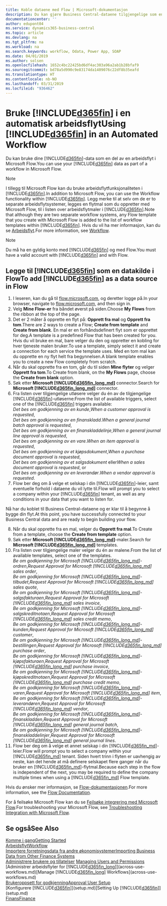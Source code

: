 ```yaml
---
title: Koble dataene med Flow | Microsoft-dokumentasjon
description: Du kan gjøre Business Central-dataene tilgjengelige som en datakilde og angi en OData-URL-adresse til webtjenestene dine for å utvikle automatisk arbeidsflyt.
documentationcenter: ''
author: edupont04
ms.service: dynamics365-business-central
ms.topic: article
ms.devlang: na
ms.tgt_pltfrm: na
ms.workload: na
ms.search.keywords: workflow, Odata, Power App, SOAP
ms.date: 04/01/2019
ms.author: solsen
ms.openlocfilehash: 1652c4bc22425bd6df4ac303a96a2ab1b28bfaf9
ms.sourcegitcommit: bd78a5d990c9e83174da1409076c22df8b35eafd
ms.translationtype: HT
ms.contentlocale: nb-NO
ms.lasthandoff: 03/31/2019
ms.locfileid: "936462"
---
```

# <a name="using-included365finincludesd365finmdmd-in-an-automated-workflow"></a><span data-ttu-id="6c1f4-103">Bruke [!INCLUDE[d365fin](includes/d365fin_md.md)] i en automatisk arbeidsflyt</span><span class="sxs-lookup"><span data-stu-id="6c1f4-103">Using [!INCLUDE[d365fin](includes/d365fin_md.md)] in an Automated Workflow</span></span>
<span data-ttu-id="6c1f4-104">Du kan bruke dine [!INCLUDE[d365fin](includes/d365fin_md.md)]-data som en del av en arbeidsflyt i Microsoft Flow.</span><span class="sxs-lookup"><span data-stu-id="6c1f4-104">You can use your [!INCLUDE[d365fin](includes/d365fin_md.md)] data as part of a workflow in Microsoft Flow.</span></span>

> [!NOTE]
> <span data-ttu-id="6c1f4-105">I tillegg til Microsoft Flow kan du bruke arbeidsflytfunksjonaliteten i [!INCLUDE[d365fin](includes/d365fin_md.md)].</span><span class="sxs-lookup"><span data-stu-id="6c1f4-105">In addition to Microsoft Flow, you can use the Workflow functionality within [!INCLUDE[d365fin](includes/d365fin_md.md)].</span></span> <span data-ttu-id="6c1f4-106">Legg merke til at selv om de er to separate arbeidsflytsystemer, legges en flytmal som du oppretter med Microsoft Flow, til i listen over arbeidsflytmaler i [!INCLUDE[d365fin](includes/d365fin_md.md)].</span><span class="sxs-lookup"><span data-stu-id="6c1f4-106">Note that although they are two separate workflow systems, any Flow template that you create with Microsoft Flow is added to the list of workflow templates within [!INCLUDE[d365fin](includes/d365fin_md.md)].</span></span> <span data-ttu-id="6c1f4-107">Hvis du vil ha mer informasjon, kan du se [Arbeidsflyt](across-workflow.md).</span><span class="sxs-lookup"><span data-stu-id="6c1f4-107">For more information, see [Workflow](across-workflow.md).</span></span>  

> [!NOTE]  
>   <span data-ttu-id="6c1f4-108">Du må ha en gyldig konto med [!INCLUDE[d365fin](includes/d365fin_md.md)] og med Flow.</span><span class="sxs-lookup"><span data-stu-id="6c1f4-108">You must have a valid account with [!INCLUDE[d365fin](includes/d365fin_md.md)] and with Flow.</span></span>  

## <a name="to-add-included365finincludesd365finmdmd-as-a-data-source-in-flow"></a><span data-ttu-id="6c1f4-109">Legge til [!INCLUDE[d365fin](includes/d365fin_md.md)] som en datakilde i Flow</span><span class="sxs-lookup"><span data-stu-id="6c1f4-109">To add [!INCLUDE[d365fin](includes/d365fin_md.md)] as a data source in Flow</span></span>
1. <span data-ttu-id="6c1f4-110">I leseren, kan du gå til [flow.microsoft.com](https://flow.microsoft.com/en-us/), og deretter logge på.</span><span class="sxs-lookup"><span data-stu-id="6c1f4-110">In your browser, navigate to [flow.microsoft.com](https://flow.microsoft.com/en-us/), and then sign in.</span></span>
2. <span data-ttu-id="6c1f4-111">Velg **Mine Flow-er** fra båndet øverst på siden.</span><span class="sxs-lookup"><span data-stu-id="6c1f4-111">Choose **My Flows** from the ribbon at the top of the page.</span></span>
3. <span data-ttu-id="6c1f4-112">Det er 2 måter å opprette en flyt på: **Opprett fra mal** og **Opprett fra tom**.</span><span class="sxs-lookup"><span data-stu-id="6c1f4-112">There are 2 ways to create a Flow; **Create from template** and **Create from blank**.</span></span> <span data-ttu-id="6c1f4-113">En mal er en forhåndsdefinert flyt som er opprettet for deg.</span><span class="sxs-lookup"><span data-stu-id="6c1f4-113">A template is a predefined Flow that has been created for you.</span></span>  <span data-ttu-id="6c1f4-114">Hvis du vil bruke en mal, bare velger du den og oppretter en kobling for hver tjeneste malen bruker.</span><span class="sxs-lookup"><span data-stu-id="6c1f4-114">To use a template, simply select it and create a connection for each service the template uses.</span></span> <span data-ttu-id="6c1f4-115">Med en tom mal kan du opprette en ny flyt helt fra begynnelsen.</span><span class="sxs-lookup"><span data-stu-id="6c1f4-115">A blank template enables you to create a new Flow completely from scratch.</span></span>
4. <span data-ttu-id="6c1f4-116">Når du skal opprette fra en tom, går du til siden **Mine flyter** og velger **Opprett fra tom**.</span><span class="sxs-lookup"><span data-stu-id="6c1f4-116">To Create from blank, on the **My Flows** page, choose the **Create from blank** option.</span></span>
5. <span data-ttu-id="6c1f4-117">Søk etter **Microsoft [!INCLUDE[d365fin_long_md](includes/d365fin_long_md.md)]** connector.</span><span class="sxs-lookup"><span data-stu-id="6c1f4-117">Search for **Microsoft [!INCLUDE[d365fin_long_md](includes/d365fin_long_md.md)]** connector.</span></span>
6. <span data-ttu-id="6c1f4-118">Fra listen over tilgjengelige utløsere velger du én av de tilgjengelige [!INCLUDE[d365fin](includes/d365fin_md.md)]-utløserne:</span><span class="sxs-lookup"><span data-stu-id="6c1f4-118">From the list of available triggers, select one of the [!INCLUDE[d365fin](includes/d365fin_md.md)] triggers available:</span></span>  
    <span data-ttu-id="6c1f4-119">*Det bes om godkjenning av en kunde*,</span><span class="sxs-lookup"><span data-stu-id="6c1f4-119">*When a customer approval is requested*,</span></span>  
    <span data-ttu-id="6c1f4-120">*Det bes om godkjenning av en finanskladd*.</span><span class="sxs-lookup"><span data-stu-id="6c1f4-120">*When a general journal batch approval is requested*,</span></span>  
    <span data-ttu-id="6c1f4-121">*Det bes om godkjenning av en finanskladdelinje*,</span><span class="sxs-lookup"><span data-stu-id="6c1f4-121">*When a general journal line approval is requested*,</span></span>  
    <span data-ttu-id="6c1f4-122">*Det bes om godkjenning av en vare*.</span><span class="sxs-lookup"><span data-stu-id="6c1f4-122">*When an item approval is requested*,</span></span>  
    <span data-ttu-id="6c1f4-123">*Det bes om godkjenning av et kjøpsdokument*,</span><span class="sxs-lookup"><span data-stu-id="6c1f4-123">*When a purchase document approval is requested*,</span></span>  
    <span data-ttu-id="6c1f4-124">*Det bes om godkjenning av et salgsdokument* eller</span><span class="sxs-lookup"><span data-stu-id="6c1f4-124">*When a sales document approval is requested*, or</span></span>  
    <span data-ttu-id="6c1f4-125">*Det bes om godkjenning av en leverandør*.</span><span class="sxs-lookup"><span data-stu-id="6c1f4-125">*When a vendor approval is requested*.</span></span>
7. <span data-ttu-id="6c1f4-126">Flow ber deg om å velge et selskap i din [!INCLUDE[d365fin](includes/d365fin_md.md)]-leier, samt eventuelle forhold i dataene du vil lytte til.</span><span class="sxs-lookup"><span data-stu-id="6c1f4-126">Flow will prompt you to select a company within your [!INCLUDE[d365fin](includes/d365fin_md.md)] tenant, as well as any conditions in your data that you want to listen for.</span></span>

<span data-ttu-id="6c1f4-127">Nå har du koblet til Business Central-dataene og er klar til å begynne å bygge din flyt.</span><span class="sxs-lookup"><span data-stu-id="6c1f4-127">At this point, you have successfully connected to your Business Central data and are ready to begin building your flow.</span></span>

8. <span data-ttu-id="6c1f4-128">Når du skal opprette fra en mal, velger du **Opprett fra mal**.</span><span class="sxs-lookup"><span data-stu-id="6c1f4-128">To Create from a template, choose the **Create from template** option.</span></span>
9. <span data-ttu-id="6c1f4-129">Søk etter **Microsoft [!INCLUDE[d365fin_long_md](includes/d365fin_long_md.md)]**-maler.</span><span class="sxs-lookup"><span data-stu-id="6c1f4-129">Search for **Microsoft [!INCLUDE[d365fin_long_md](includes/d365fin_long_md.md)]** templates.</span></span>
10. <span data-ttu-id="6c1f4-130">Fra listen over tilgjengelige maler velger du én av malene.</span><span class="sxs-lookup"><span data-stu-id="6c1f4-130">From the list of available templates, select one of the templates.</span></span>  
    <span data-ttu-id="6c1f4-131">*Be om godkjenning for Microsoft [!INCLUDE[d365fin_long_md](includes/d365fin_long_md.md)]-ordren*,</span><span class="sxs-lookup"><span data-stu-id="6c1f4-131">*Request Approval for Microsoft [!INCLUDE[d365fin_long_md](includes/d365fin_long_md.md)] sales order*,</span></span>  
    <span data-ttu-id="6c1f4-132">*Be om godkjenning for Microsoft [!INCLUDE[d365fin_long_md](includes/d365fin_long_md.md)]-tilbudet*,</span><span class="sxs-lookup"><span data-stu-id="6c1f4-132">*Request Approval for Microsoft [!INCLUDE[d365fin_long_md](includes/d365fin_long_md.md)] sales quote*,</span></span>  
    <span data-ttu-id="6c1f4-133">*Be om godkjenning for Microsoft [!INCLUDE[d365fin_long_md](includes/d365fin_long_md.md)]-salgsfakturaen*,</span><span class="sxs-lookup"><span data-stu-id="6c1f4-133">*Request Approval for Microsoft [!INCLUDE[d365fin_long_md](includes/d365fin_long_md.md)] sales invoice*,</span></span>  
    <span data-ttu-id="6c1f4-134">*Be om godkjenning for Microsoft [!INCLUDE[d365fin_long_md](includes/d365fin_long_md.md)]-salgskreditnotaen*,</span><span class="sxs-lookup"><span data-stu-id="6c1f4-134">*Request Approval for Microsoft [!INCLUDE[d365fin_long_md](includes/d365fin_long_md.md)] sales credit memo*,</span></span>  
    <span data-ttu-id="6c1f4-135">*Be om godkjenning for Microsoft [!INCLUDE[d365fin_long_md](includes/d365fin_long_md.md)]-kunden*,</span><span class="sxs-lookup"><span data-stu-id="6c1f4-135">*Request Approval for Microsoft [!INCLUDE[d365fin_long_md](includes/d365fin_long_md.md)] customer*,</span></span>  
    <span data-ttu-id="6c1f4-136">*Be om godkjenning for Microsoft [!INCLUDE[d365fin_long_md](includes/d365fin_long_md.md)]-bestillingen*,</span><span class="sxs-lookup"><span data-stu-id="6c1f4-136">*Request Approval for Microsoft [!INCLUDE[d365fin_long_md](includes/d365fin_long_md.md)] purchase order*,</span></span>  
    <span data-ttu-id="6c1f4-137">*Be om godkjenning for Microsoft [!INCLUDE[d365fin_long_md](includes/d365fin_long_md.md)]-kjøpsfakturaen*,</span><span class="sxs-lookup"><span data-stu-id="6c1f4-137">*Request Approval for Microsoft [!INCLUDE[d365fin_long_md](includes/d365fin_long_md.md)] purchase invoice*,</span></span>  
    <span data-ttu-id="6c1f4-138">*Be om godkjenning for Microsoft [!INCLUDE[d365fin_long_md](includes/d365fin_long_md.md)]-kjøpskreditnotaen*,</span><span class="sxs-lookup"><span data-stu-id="6c1f4-138">*Request Approval for Microsoft [!INCLUDE[d365fin_long_md](includes/d365fin_long_md.md)] purchase credit memo*,</span></span>  
    <span data-ttu-id="6c1f4-139">*Be om godkjenning for Microsoft [!INCLUDE[d365fin_long_md](includes/d365fin_long_md.md)]-varen*,</span><span class="sxs-lookup"><span data-stu-id="6c1f4-139">*Request Approval for Microsoft [!INCLUDE[d365fin_long_md](includes/d365fin_long_md.md)] item*,</span></span>  
    <span data-ttu-id="6c1f4-140">*Be om godkjenning for Microsoft [!INCLUDE[d365fin_long_md](includes/d365fin_long_md.md)]-leverandøren*,</span><span class="sxs-lookup"><span data-stu-id="6c1f4-140">*Request Approval for Microsoft [!INCLUDE[d365fin_long_md](includes/d365fin_long_md.md)] vendor*,</span></span>  
    <span data-ttu-id="6c1f4-141">*Be om godkjenning for Microsoft [!INCLUDE[d365fin_long_md](includes/d365fin_long_md.md)]-finanskladden*,</span><span class="sxs-lookup"><span data-stu-id="6c1f4-141">*Request Approval for Microsoft [!INCLUDE[d365fin_long_md](includes/d365fin_long_md.md)] general journal batch*,</span></span>  
    <span data-ttu-id="6c1f4-142">*Be om godkjenning for Microsoft [!INCLUDE[d365fin_long_md](includes/d365fin_long_md.md)]-finanskladdelinjer*,</span><span class="sxs-lookup"><span data-stu-id="6c1f4-142">*Request Approval for Microsoft [!INCLUDE[d365fin_long_md](includes/d365fin_long_md.md)] general journal lines*.</span></span>  
11. <span data-ttu-id="6c1f4-143">Flow ber deg om å velge et annet selskap i din [!INCLUDE[d365fin_md](includes/d365fin_md.md)]-leier.</span><span class="sxs-lookup"><span data-stu-id="6c1f4-143">Flow will prompt you to select a company within your [!INCLUDE[d365fin_md](includes/d365fin_md.md)] tenant.</span></span> <span data-ttu-id="6c1f4-144">Siden hvert trinn i flyten er uavhengig av neste, kan det hende at må definere selskapet flere ganger når du bruker en [!INCLUDE[d365fin_md](includes/d365fin_md.md)]-flytmal.</span><span class="sxs-lookup"><span data-stu-id="6c1f4-144">Because each step in the flow is independent of the next, you may be required to define the company multiple times when using a [!INCLUDE[d365fin_md](includes/d365fin_md.md)] Flow template.</span></span>

<span data-ttu-id="6c1f4-145">Hvis du ønsker mer informasjon, se [Flow-dokumentasjonen](https://docs.microsoft.com/en-us/flow/getting-started).</span><span class="sxs-lookup"><span data-stu-id="6c1f4-145">For more information, see the [Flow Documentation](https://docs.microsoft.com/en-us/flow/getting-started).</span></span>

<span data-ttu-id="6c1f4-146">For å feilsøke Microsoft Flow kan du se [Feilsøke integrering med Microsoft Flow](across-troubleshooting-how-use-financials-data-source-flow.md).</span><span class="sxs-lookup"><span data-stu-id="6c1f4-146">For troubleshooting your Microsoft Flow, see [Troubleshooting Integration with Microsoft Flow](across-troubleshooting-how-use-financials-data-source-flow.md).</span></span>

## <a name="see-also"></a><span data-ttu-id="6c1f4-147">Se også</span><span class="sxs-lookup"><span data-stu-id="6c1f4-147">See Also</span></span>
[<span data-ttu-id="6c1f4-148">Komme i gang</span><span class="sxs-lookup"><span data-stu-id="6c1f4-148">Getting Started</span></span>](product-get-started.md)  
[<span data-ttu-id="6c1f4-149">Arbeidsflyt</span><span class="sxs-lookup"><span data-stu-id="6c1f4-149">Workflow</span></span>](across-workflow.md)  
[<span data-ttu-id="6c1f4-150">Importere forretningsdata fra andre økonomisystemer</span><span class="sxs-lookup"><span data-stu-id="6c1f4-150">Importing Business Data from Other Finance Systems</span></span>](across-import-data-configuration-packages.md)  
<span data-ttu-id="6c1f4-151">[Administrere brukere og tillatelser](ui-how-users-permissions.md) </span><span class="sxs-lookup"><span data-stu-id="6c1f4-151">[Managing Users and Permissions](ui-how-users-permissions.md) </span></span>  
<span data-ttu-id="6c1f4-152">[Administrer arbeidsflyter for [!INCLUDE[d365fin_long](includes/d365fin_long_md.md)]](across-use-workflows.md)</span><span class="sxs-lookup"><span data-stu-id="6c1f4-152">[Manage [!INCLUDE[d365fin_long](includes/d365fin_long_md.md)] Workflows](across-use-workflows.md)</span></span>  
[<span data-ttu-id="6c1f4-153">Brukeroppsett for godkjenning</span><span class="sxs-lookup"><span data-stu-id="6c1f4-153">Approval User Setup</span></span>](across-how-to-set-up-approval-users.md)  
<span data-ttu-id="6c1f4-154">[Konfigurere [!INCLUDE[d365fin](includes/d365fin_md.md)]](setup.md)</span><span class="sxs-lookup"><span data-stu-id="6c1f4-154">[Setting Up [!INCLUDE[d365fin](includes/d365fin_md.md)]](setup.md)</span></span>  
[<span data-ttu-id="6c1f4-155">Finans</span><span class="sxs-lookup"><span data-stu-id="6c1f4-155">Finance</span></span>](finance.md)  
